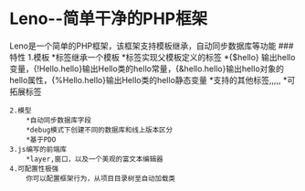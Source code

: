 Leno--简单干净的PHP框架
====
Leno是一个简单的PHP框架，该框架支持模板继承，自动同步数据库等功能
###特性
	1.模板
		*<extend>标签继承一个模板
		*<imlement>标签实现父模板定义的<child>标签
		*{$hello} 输出hello变量，{!Hello.hello}输出Hello类的hello常量，{&hello.hello}输出hello对象的hello属性，{%Hello.hello}输出Hello类的hello静态变量
		*支持的其他标签<llist>,<eq>,<neq>,<in>,<nin>,<dump>
		*可拓展标签

	2.模型
		*自动同步数据库字段
		*debug模式下创建不同的数据库和线上版本区分
		*基于PDO
	3.js编写的前端库
		*layer,窗口，以及一个美观的富文本编辑器
	4.可配置性极强
		你可以配置框架行为，从项目目录树至自动加载类

